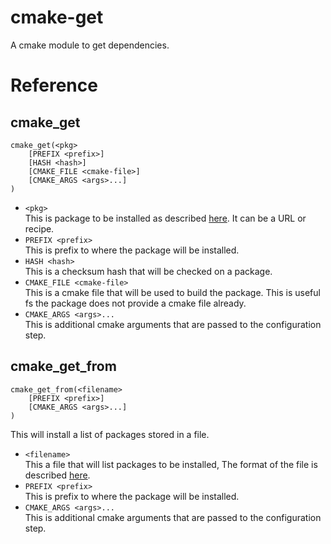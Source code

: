 cmake-get
=========

A cmake module to get dependencies. 

Reference
=========

cmake_get
---------

    cmake_get(<pkg>
        [PREFIX <prefix>]
        [HASH <hash>]
        [CMAKE_FILE <cmake-file>]
        [CMAKE_ARGS <args>...]
    )

* `<pkg>`<br>
This is package to be installed as described [here](http://cget.readthedocs.io/en/latest/src/package_src.html). It can be a URL or recipe.
* `PREFIX <prefix>`<br>
This is prefix to where the package will be installed.
* `HASH <hash>`<br>
This is a checksum hash that will be checked on a package.
* `CMAKE_FILE <cmake-file>`<br>
This is a cmake file that will be used to build the package. This is useful fs the package does not provide a cmake file already.
* `CMAKE_ARGS <args>...`<br>
This is additional cmake arguments that are passed to the configuration step.

cmake_get_from
--------------

    cmake_get_from(<filename>
        [PREFIX <prefix>]
        [CMAKE_ARGS <args>...]
    )

This will install a list of packages stored in a file.

* `<filename>`<br>
This a file that will list packages to be installed, The format of the file is described [here](http://cget.readthedocs.io/en/latest/src/requirements.html).
* `PREFIX <prefix>`<br>
This is prefix to where the package will be installed.
* `CMAKE_ARGS <args>...`<br>
This is additional cmake arguments that are passed to the configuration step.
